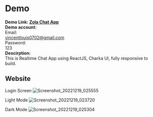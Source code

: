 # Demo

<b>Demo Link: <a href="https://zolachatapp.netlify.app">Zola Chat App<a> </b>
</br>
<b>Demo account:</b>
</br>
Email:</br>
vincentlouis0702@gmail.com</br>
Password:</br>
123</br>
<b>Descirption:</b></br>
This is Realtime Chat App using ReactJS, Charka UI, fully responsive to build.

## Website
Login Screen
![Screenshot_20221219_025555](https://user-images.githubusercontent.com/65230195/221771109-8ced9695-1a52-4220-8b6a-f136133b2abc.png)

Light Mode
![Screenshot_20221219_023720](https://user-images.githubusercontent.com/65230195/221771131-4fca2a8a-1614-4671-ac2a-96c4d02cd6d0.png)

Dark Mode
![Screenshot_20221219_025304](https://user-images.githubusercontent.com/65230195/221771143-a5a0729f-96d4-416b-b767-a2a95de364c8.png)
